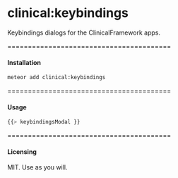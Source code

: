 clinical:keybindings
======================================

Keybindings dialogs for the ClinicalFramework apps.

========================================
#### Installation  

````sh
meteor add clinical:keybindings
````

========================================
#### Usage  

````js
{{> keybindingsModal }}
````


========================================
#### Licensing  

MIT.  Use as you will.  
